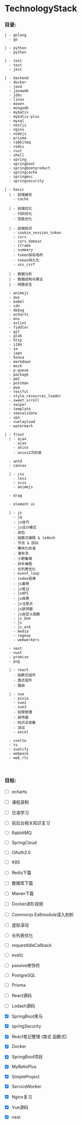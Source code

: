 # TechnologyStack

### 目录:
```
| - golang
  - go

| - python
  - python

| - test
  - test
  - jest

| - backend
  - docker
  - java
  - javaweb
  - jdbc
  - linux
  - maven
  - mongodb
  - mybatis
  - mybatis-plus
  - mysql
  - nestjs
  - nginx
  - nodejs
  - prisma
  - rabbitmq
  - redis
  - rust
  - shell
  - spring
  - springboot
  - springbootproduct
  - springcache
  - springmvc
  - springsecurity

| - basic
  | - 前端缓存
    - cache 

  | - 前端优化
    - 代码优化
    - 性能优化

  | - 前端知识
    - cookie_session_token
    - cors
    - cors_domain
    - iframe
    - summary
    - token保存场所
    - token持久化
    - xss_csrf

  | - 数据分析
  | - 数据结构与算法
  | - 网路安全
  
  - animejs
  - aws
  - babel
  - cdn
  - debug
  - echarts
  - env
  - eslint
  - fiddler
  - git
  - glob
  - http
  - i18n
  - ie
  - japn
  - konva
  - markdown
  - mock
  - p-queue
  - package
  - pm2
  - postman
  - pwa
  - restful
  - style_resources_loader
  - sweet_scroll
  - swiper
  - template
  - veevalidate
  - vpn
  - vuelayload
  - watermark

| - front
  | - ajax
    - ajax
    - axios
    - axios2次封装
  
  - antd
  - canvas

  | - css
    - less
    - scss
    - animejs

  - drag

  - element ui
  
  | - js
    - jq
    - js技巧
    - js设计模式
    - 闭包
    - 函数式编程 & lodash
    - 节流 & 防抖
    - 模块化标准
    - 瀑布流
    - 小野集锦
    - 异步编程
    - 长列表优化
    - event_loop
    - index规律
    - js案例
    - js笔记
    - jsAPI
    - js效果
    - js注意点
    - js装饰器
    - js自定义函数
    - js_bom
    - js
    - js_es6
    - media
    - regexp
    - webworkers

  - next
  - nuxt
  - promise
  - pug

  | - react
    - 函数式组件
    - 类式组件
    - 路由

  | - vue
    - pinia
    - vue2
    - vue3
    - 权限管理
    - 装饰器
    - 知识点收集
    - 测试
    - excel
  
  - svelte
  - ts
  - vuetify
  - webpack
  - web_rtc
```

<br>

### 目标:
- [ ] echarts
- [ ] 课程录制
- [ ] 日语学习
- [ ] 前后台相关知识复习

- [ ] RabbitMQ
- [ ] SpringCloud
- [ ] OAuth2.0
- [ ] K8S

- [ ] Redis下篇
- [ ] 数据库下篇
- [ ] Maven下篇
- [ ] Docker进阶视频

- [ ] Commonjs Es6module深入剖析
- [ ] 虚拟滚动
- [ ] 长列表优化
- [ ] requestIdleCallback
- [ ] eval()
- [ ] passive修饰符
- [ ] PostgreSQL
- [ ] Prisma
- [ ] React源码 
- [ ] Lodash源码

- [x] SpringBoot黑马
- [x] springSecurity
- [x] React笔记整理 (类式 函数式)
- [x] Docker
- [x] SpringBoot项目
- [x] MyBatisPlus
- [x] SimpleProject
- [x] ServiceWorker
- [x] Nginx复习
- [x] Vue源码
- [x] nest